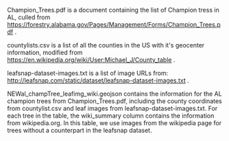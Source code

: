 Champion_Trees.pdf is a document containing the list of Champion tress in AL, 
culled from https://forestry.alabama.gov/Pages/Management/Forms/Champion_Trees.pdf .

countylists.csv is a list of all the counties in the US with it's geocenter information, 
modified from https://en.wikipedia.org/wiki/User:Michael_J/County_table .

leafsnap-dataset-images.txt is a list of image URLs from:
http://leafsnap.com/static/dataset/leafsnap-dataset-images.txt .

NEWal_champTree_leafimg_wiki.geojson contains the information for the AL champion trees from Champion_Trees.pdf, including the county coordinates from countylist.csv and leaf images from leafsnap-dataset-images.txt. For each tree in the table, the wiki_summary column contains the information from wikipedia.org. In this table, we use images from the wikipedia page for trees without a counterpart in the leafsnap dataset.

